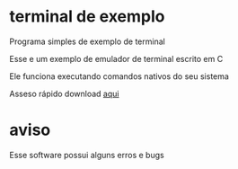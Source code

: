 # terminal de exemplo
Programa simples de exemplo de terminal 

Esse e um exemplo de emulador de terminal  escrito em C 

Ele funciona executando comandos nativos do seu sistema 

Asseso rápido download  <a href="https://www.mediafire.com/file/me7sduo5z5hc686/main.apk/file">aqui</a>

# aviso 
Esse software possui alguns erros e bugs 

